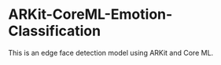 # ARKit-CoreML-Emotion-Classification
This is an edge face detection model using ARKit and Core ML.
